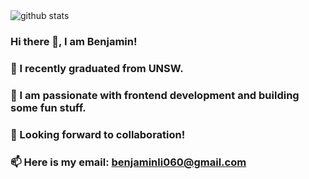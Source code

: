 <picture decoding="async" loading="lazy">
  <source media="(prefers-color-scheme: light)" srcset="https://pixel-profile.vercel.app/api/github-stats?username=benjamin-jun-li&theme=serene&pixelate_avatar=false">
  <source media="(prefers-color-scheme: dark)" srcset="https://pixel-profile.vercel.app/api/github-stats?username=benjamin-jun-li&theme=serene&pixelate_avatar=false">
  <img alt="github stats" src="https://pixel-profile.vercel.app/api/github-stats?username=benjamin-jun-li&theme=serene&pixelate_avatar=false">
</picture>

### Hi there 👋, I am Benjamin!
### 🌱 I recently graduated from UNSW.
### 🔭 I am passionate with frontend development and building some fun stuff.
### 👯 Looking forward to collaboration!
### 📫 Here is my email: [benjaminli060@gmail.com](mailto:benjaminli060@gmail.com)

